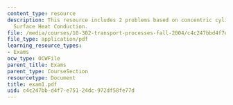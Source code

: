 ```yaml
---
content_type: resource
description: This resource includes 2 problems based on concentric cylinders, and
  Surface Heat Conduction.
file: /media/courses/10-302-transport-processes-fall-2004/c4c247bbd4f7e75124dc972df58fe77d_exam1.pdf
file_type: application/pdf
learning_resource_types:
- Exams
ocw_type: OCWFile
parent_title: Exams
parent_type: CourseSection
resourcetype: Document
title: exam1.pdf
uid: c4c247bb-d4f7-e751-24dc-972df58fe77d
---
```

